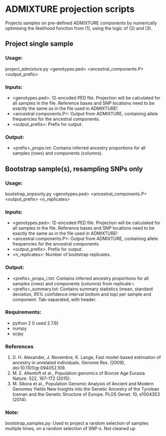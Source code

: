# ADMIXTURE projection scripts

Projects samples on pre-defined ADMIXTURE components by numerically optimising the likelihood function from (1), using the logic of (2) and (3).

## Project single sample
### Usage:
project_admixture.py \<genotypes.ped\> \<ancestral_components.P\> \<output_prefix\>

### Inputs:
* \<genotypes.ped\>: 12-encoded PED file. Projection will be calculated for all samples in the file. Reference bases and SNP locations need to be exactly the same as in the file used in ADMIXTURE!
* \<ancestral components.P\>: Output from ADMIXTURE, containing allele frequencies for the ancestral components.
* \<output_prefix\>: Prefix for output.

### Output:
* \<prefix\>_props.txt: Contains inferred ancestry proportions for all samples (rows) and components (columns).

## Bootstrap sample(s), resampling SNPs only

### Usage:
bootstrap_snpsonly.py \<genotypes.ped\> \<ancestral_components.P\> \<output_prefix\> \<n_replicates\>

### Inputs:
* \<genotypes.ped\>: 12-encoded PED file. Projection will be calculated for all samples in the file. Reference bases and SNP locations need to be exactly the same as in the file used in ADMIXTURE!
* \<ancestral components.P\>: Output from ADMIXTURE, containing allele frequencies for the ancestral components.
* \<output_prefix\>: Prefix for output.
* \<n_replicates\>: Number of bootstrap replicates.

### Output:
* \<prefix\>_props_i.txt: Contains inferred ancestry proportions for all samples (rows) and components (columns) from replicate i.
* \<prefix\>_summary.txt: Contains summary statistics (mean, standard deviation, 95% confidence interval bottom and top) per sample and component. Tab-separated, with header.

### Requirements:
* python 2 (I used 2.7.6)
* numpy
* scipy

### References
1. D. H. Alexander, J. Novembre, K. Lange, Fast model-based estimation of ancestry in unrelated individuals. Genome Res. (2009), doi:10.1101/gr.094052.109.
2. M. E. Allentoft et al., Population genomics of Bronze Age Eurasia. Nature. 522, 167–172 (2015).
3. M. Sikora et al., Population Genomic Analysis of Ancient and Modern Genomes Yields New Insights into the Genetic Ancestry of the Tyrolean Iceman and the Genetic Structure of Europe. PLOS Genet. 10, e1004353 (2014).

### Note:
bootstrap_samples.py: Used to project a random selection of samples multiple times, on a random selection of SNP-s. Not cleaned up
